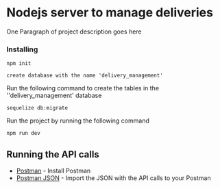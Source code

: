 # Nodejs server to manage deliveries

One Paragraph of project description goes here


### Installing


```
npm init
```

```
create database with the name 'delivery_management'
```
Run the following command to create the tables in the ''delivery_management' database
```
sequelize db:migrate
```
Run the project by running the following command

```
npm run dev
```


## Running the API calls

* [Postman](https://www.postman.com/downloads/) - Install Postman
* [Postman JSON](https://github.com/ArielBarkan/nodeServer/blob/master/BackendTest%20-%20GetPackage%20test.postman_collection.json) - Import the JSON with the API calls to your Postman

